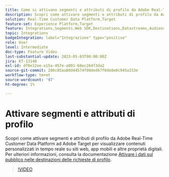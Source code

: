 ```yaml
---
title: Come si attivano segmenti e attributi di profilo da Adobe Real-Time CDP ad Adobe Target?
description: Scopri come attivare segmenti e attributi di profilo da Adobe Real-Time Customer Data Platform ad Adobe Target per visualizzare contenuti personalizzati in tempo reale su siti web, app mobili e altre proprietà digitali.
solution: Real-Time Customer Data Platform,Target
feature-set: Experience Platform,Target
feature: Integrations,Segments,Web SDK,Destinations,Datastreams,Audiences,Experience Targeting
topic: Integrations
badgeIntegration: label="Integrazione" type="positive"
role: User
level: Intermediate
doc-type: Feature Video
last-substantial-update: 2023-05-03T00:00:00Z
jira: KT-13140
exl-id: df0e12ee-e15a-457e-a091-68ec264f3da2
source-git-commit: 286c85aa88d44574f00ded67f0de8e0c945a153e
workflow-type: tm+mt
source-wordcount: '97'
ht-degree: 1%

---
```


# Attivare segmenti e attributi di profilo

Scopri come attivare segmenti e attributi di profilo da Adobe Real-Time Customer Data Platform ad Adobe Target per visualizzare contenuti personalizzati in tempo reale su siti web, app mobili e altre proprietà digitali. Per ulteriori informazioni, consulta la documentazione [Attivare i dati sul pubblico nelle destinazioni delle richieste di profilo](https://experienceleague.adobe.com/docs/experience-platform/destinations/ui/activate/activate-profile-request-destinations.html?lang=it).


>[!VIDEO](https://video.tv.adobe.com/v/3419036/?learn=on&enablevpops)
